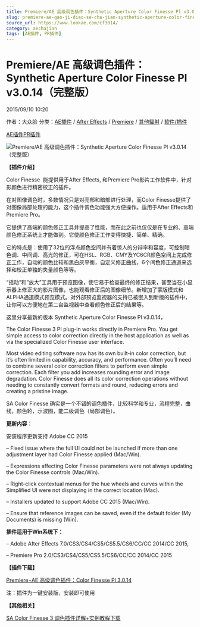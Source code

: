```yaml
---
title: Premiere/AE 高级调色插件：Synthetic Aperture Color Finesse Pl v3.0.14（完整版）
slug: premiere-ae-gao-ji-diao-se-cha-jian-synthetic-aperture-color-finesse-pl-v3-0-14-wan-zheng-ban
source_url: https://www.lookae.com/cf3014/
category: aechajian
tags: [AE插件, PR插件]
---
```

# Premiere/AE 高级调色插件：Synthetic Aperture Color Finesse Pl v3.0.14（完整版）

2015/09/10 10:20

作者：大众脸
分类：[AE插件](https://www.lookae.com/after-effects/aechajian/) / [After Effects](https://www.lookae.com/after-effects/) / [Premiere](https://www.lookae.com/qitarjcj/premierezy/) / [其他辐射](https://www.lookae.com/others/) / [软件/插件](https://www.lookae.com/qitarjcj/)

[AE插件](https://www.lookae.com/tag/ae%e6%8f%92%e4%bb%b6/)[PR插件](https://www.lookae.com/tag/pr%e6%8f%92%e4%bb%b6/)

![Premiere/AE 高级调色插件：Synthetic Aperture Color Finesse Pl v3.0.14（完整版）](https://www.lookae.com/wp-content/uploads/2014/06/Color-Finesse-Pl-3.0.10.jpg "Premiere/AE 高级调色插件：Synthetic Aperture Color Finesse Pl v3.0.14（完整版）-LookAE.com")

**【插件介绍】**

Color Finesse  能提供用于After Effects, 和Premiere Pro影片工作软件中，针对影颜色进行精密校正的插件。

在对图像调色时，多数情况只是对亮部和暗部进行处理，而Color Finesse提供了对图像局部处理的能力，这个插件调色功能强大方便操作。适用于After Effects和Premiere Pro。

它提供了高端的颜色修正工具并提高了性能，而在此之前也仅仅是在专业的、高端颜色修正系统上才能做到。它使颜色修正工作变得快捷、简单、精确。

它的特点是：使用了32位的浮点颜色空间并有着惊人的分辩率和容度，可控制暗色调、中间调、高光的修正，可在HSL、RGB、CMY及YC6CR颜色空间上完成修正工作，自动的颜色比较和黑白灰平衡，自定义修正曲线，6个间色修正通道来选择和校正单独的失量颜色等等。

“摇动”和”放大”工具用于预览图像，使它易于检查最终的修正结果，甚至当在小显示器上修正大的影片图像，也能观看修正后的图像细节。新增加了蒙版模式和ALPHA通道模式预览模式。对外部预览监视器的支持已被嵌入到新版的插件中，让你可以方便地在第二台监视器中查看颜色修正后的结果等。

这里分享最新的版本 Synthetic Aperture Color Finesse Pl v3.0.14，

The Color Finesse 3 PI plug-in works directly in Premiere Pro. You get simple access to color correction directly in the host application as well as via the specialized Color Finesse user interface.

Most video editing software now has its own built-in color correction, but it’s often limited in capability, accuracy, and performance. Often you’ll need to combine several color correction filters to perform even simple correction. Each filter you add increases rounding error and image degradation. Color Finesse does all its color correction operations without needing to constantly convert formats and round, reducing errors and creating a pristine image.

SA Color Finesse 确实是一个不错的调色插件，比较科学和专业，流程完整，曲线，颜色轮，示波图，能二级调色（局部调色）。

**更新内容：**

安装程序更新支持 Adobe CC 2015

– Fixed issue where the full UI could not be launched if more than one adjustment layer had Color Finesse applied (Mac/Win).

– Expressions affecting Color Finesse parameters were not always updating the Color Finesse controls (Mac/Win).

– Right-click contextual menus for the hue wheels and curves within the Simplified UI were not displaying in the correct location (Mac).

– Installers updated to support Adobe CC 2015 (Mac/Win).

– Ensure that reference images can be saved, even if the default folder (My Documents) is missing (Win).

**插件适用于Win系统下：**

– Adobe After Effects 7.0/CS3/CS4/CS5/CS5.5/CS6/CC/CC 2014/CC 2015,

– Premiere Pro 2.0/CS3/CS4/CS5/CS5.5/CS6/CC/CC 2014/CC 2015

**【插件下载】**

[Premiere+AE 高级调色插件：Color Finesse Pl 3.0.14](https://www.400gb.com/file/117471707)

注：插件为一键安装版，安装即可使用

**【其他相关】**

[SA Color Finesse 3 调色插件详解+实例教程下载](https://www.lookae.com/ssa-cf3t/)
